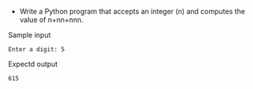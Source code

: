 * Write a Python program that accepts an integer (n) and computes the value of n+nn+nnn. 

Sample input

```input
Enter a digit: 5
```

Expectd output

```
615
```